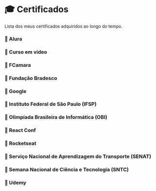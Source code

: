 # 🎓 Certificados
Lista dos meus certificados adquiridos ao longo do tempo.

### 📌 Alura

### 📌 Curso em vídeo

### 📌 FCamara

### 📌 Fundação Bradesco

### 📌 Google

### 📌 Instituto Federal de São Paulo (IFSP)

### 📌 Olimpíada Brasileira de Informática (OBI)

### 📌 React Conf

### 📌 Rocketseat

### 📌 Serviço Nacional de Aprendizagem do Transporte (SENAT)

### 📌 Semana Nacional de Ciência e Tecnologia (SNTC)

### 📌 Udemy

